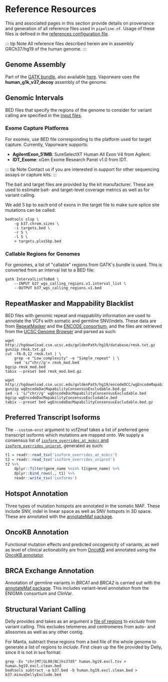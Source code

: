 # Reference Resources

This and associated pages in this section provide details on provenance and generation of all reference files used in `pipeline.nf`. Usage of these files is defined in the [references configuration file](../conf/references.config).

::: tip Note
All reference files described herein are in assembly GRCh37/hg19 of the human genome.
:::

## Genome Assembly

Part of the [GATK bundle](https://software.broadinstitute.org/gatk/download/bundle), also available [here](https://console.cloud.google.com/storage/browser/gatk-legacy-bundles/b37). Vaporware uses the **human_g1k_v37_decoy** assembly of the genome.

## Genomic Intervals

BED files that specify the regions of the genome to consider for variant calling are specified in the [input files](running-the-pipeline.md#input-files).

### Exome Capture Platforms
For exomes, use BED file corresponding to the platform used for target capture. Currently, Vaporware supports:
- __AgilentExon_51MB__: SureSelectXT Human All Exon V4 from Agilent.
- __IDT_Exome__: xGen Exome Research Panel v1.0 from IDT.

::: tip Note
Contact us if you are interested in support for other sequencing assays or capture kits.
:::

The bait and target files are provided by the kit manufacturer. These are used to estimate bait- and target-level coverage metrics as well as for variant calling.

We add 5 bp to each end of exons in the target file to make sure splice site mutations can be called:
``` shell
bedtools slop \
    -g b37.chrom.sizes \
    -i targets.bed \
    -r 5 \
    -l 5 \
    > targets.plus5bp.bed
```

### Callable Regions for Genomes
For genomes, a list of "callable" regions from GATK's bundle is used. This is converted from an interval list to a BED file:
```shell
gatk IntervalListToBed \
    --INPUT b37_wgs_calling_regions.v1.interval_list \
    --OUTPUT b37_wgs_calling_regions.v1.bed
```

## RepeatMasker and Mappability Blacklist
BED files with genomic repeat and mappability information are used to annotate the VCFs with somatic and germline SNV/indels. These data are from [RepeatMasker](http://www.repeatmasker.org/) and the [ENCODE consortium](http://rohsdb.cmb.usc.edu/GBshape/ENCODE/index.html), and the files are retrieved from the [UCSC Genome Browser](https://genome.ucsc.edu) and parsed as such:

``` shell
wget http://hgdownload.cse.ucsc.edu/goldenPath/hg19/database/rmsk.txt.gz
gunzip rmsk.txt.gz
cut -f6-8,12 rmsk.txt | \
    grep -e "Low_complexity" -e "Simple_repeat" | \
    sed 's/^chr//g'> rmsk_mod.bed
bgzip rmsk_mod.bed
tabix --preset bed rmsk_mod.bed.gz

wget http://hgdownload.cse.ucsc.edu/goldenPath/hg19/encodeDCC/wgEncodeMapability/wgEncodeDacMapabilityConsensusExcludable.bed.gz
gunzip wgEncodeDacMapabilityConsensusExcludable.bed.gz
sed -i 's/^chr//g' wgEncodeDacMapabilityConsensusExcludable.bed
bgzip wgEncodeDacMapabilityConsensusExcludable.bed
tabix --preset bed wgEncodeDacMapabilityConsensusExcludable.bed.gz
``` 

## Preferred Transcript Isoforms
The `--custom-enst` argument to vcf2maf takes a list of preferred gene transcript isoforms which mutations are mapped onto. We supply a consensus list of [`isoform_overrides_at_mskcc` and `isoform_overrides_uniprot`](https://github.com/mskcc/vcf2maf/tree/master/data), generated as such:
``` r
t1 = readr::read_tsv('isoform_overrides_at_mskcc')
t2 = readr::read_tsv('isoform_overrides_uniprot')
t2 %>%
    dplyr::filter(gene_name %nin% t1$gene_name) %>%
    dplyr::bind_rows(., t1) %>%
    readr::write_tsv('isoforms')
```

## Hotspot Annotation
Three types of mutation hotspots are annotated in the somatic MAF. These include SNV, indel in linear space as well as SNV hotspots in 3D space. These are annotated with the [annotateMaf package](https://github.com/taylor-lab/annotateMaf). 

## OncoKB Annotation
Functional mutation effects and predicted oncogenicity of variants, as well as level of clinical actionability are from [OncoKB](https://oncokb.org) and annotated using the [OncoKB annotator](https://github.com/oncokb/oncokb-annotator).

## BRCA Exchange Annotation
Annotation of germline variants in _BRCA1_ and _BRCA2_ is carried out with the [annotateMaf package](https://github.com/taylor-lab/annotateMaf). This includes variant-level annotation from the ENIGMA consortium and ClinVar.

## Structural Variant Calling
Delly provides and takes as an argument a [file of regions](https://github.com/dellytools/delly/tree/master/excludeTemplates) to _exclude_ from variant calling. This excludes telomeres and centromeres from auto- and allosomes as well as any other contig.

For Manta, subtract these regions from a bed file of the whole genome to generate a list of regions to _include_. First clean up the file provided by Delly, since it is not in `bed` format:
``` shell
grep -Ev "chr|MT|GL00|NC|hs37d5" human.hg19.excl.tsv > human.hg19.excl.clean.bed
bedtools subtract -a b37.bed -b human.hg19.excl.clean.bed > b37.minusDellyExclude.bed
```
